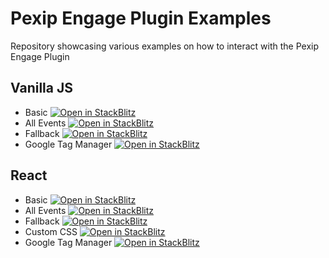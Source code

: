 # Pexip Engage Plugin Examples
Repository showcasing various examples on how to interact with the Pexip Engage Plugin


## Vanilla JS
 - Basic [![Open in StackBlitz](https://developer.stackblitz.com/img/open_in_stackblitz_small.svg)](https://stackblitz.com/fork/github/skedify/plugin-examples/tree/develop/vanilla/basic?file=index.html)
 - All Events [![Open in StackBlitz](https://developer.stackblitz.com/img/open_in_stackblitz_small.svg)](https://stackblitz.com/fork/github/skedify/plugin-examples/tree/develop/vanilla/all-events?file=src%2Fmain.js,index.html)
 - Fallback [![Open in StackBlitz](https://developer.stackblitz.com/img/open_in_stackblitz_small.svg)](https://stackblitz.com/fork/github/skedify/plugin-examples/tree/develop/vanilla/fallback?file=index.html)
 - Google Tag Manager [![Open in StackBlitz](https://developer.stackblitz.com/img/open_in_stackblitz_small.svg)](https://stackblitz.com/fork/github/skedify/plugin-examples/tree/develop/vanilla/google-tag-manager?file=src%2Fmain.js,index.html)

## React
 - Basic [![Open in StackBlitz](https://developer.stackblitz.com/img/open_in_stackblitz_small.svg)](https://stackblitz.com/fork/github/skedify/plugin-examples/tree/develop/react-ts/basic?file=src%2FApp.tsx)
 - All Events [![Open in StackBlitz](https://developer.stackblitz.com/img/open_in_stackblitz_small.svg)](https://stackblitz.com/fork/github/skedify/plugin-examples/tree/develop/react-ts/all-events?file=src%2FApp.tsx)
 - Fallback [![Open in StackBlitz](https://developer.stackblitz.com/img/open_in_stackblitz_small.svg)](https://stackblitz.com/fork/github/skedify/plugin-examples/tree/develop/react-ts/fallback?file=src%2FApp.tsx)
 - Custom CSS [![Open in StackBlitz](https://developer.stackblitz.com/img/open_in_stackblitz_small.svg)](https://stackblitz.com/fork/github/skedify/plugin-examples/tree/develop/react-ts/custom-css?file=src%2FApp.tsx,src%2Fplugin.css)
 - Google Tag Manager [![Open in StackBlitz](https://developer.stackblitz.com/img/open_in_stackblitz_small.svg)](https://stackblitz.com/fork/github/skedify/plugin-examples/tree/develop/react-ts/google-tag-manager?file=src%2FApp.tsx)